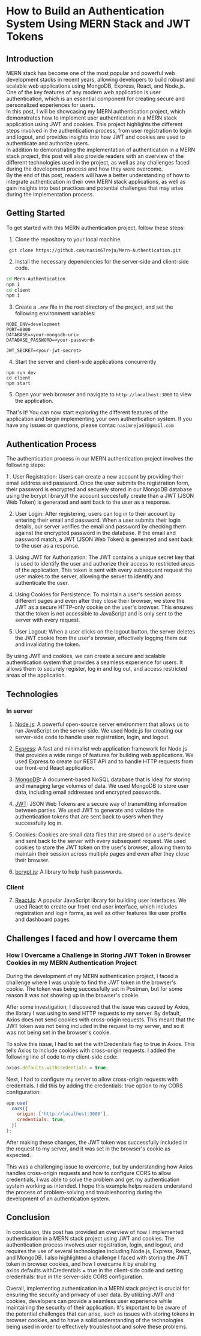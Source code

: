 # How to Build an Authentication System Using MERN Stack and JWT Tokens

## Introduction

MERN stack has become one of the most popular and powerful web development stacks in recent years, allowing developers to build robust and scalable web applications using MongoDB, Express, React, and Node.js. One of the key features of any modern web application is user authentication, which is an essential component for creating secure and personalized experiences for users.
<br>
In this post, I will be showcasing my MERN authentication project, which demonstrates how to implement user authentication in a MERN stack application using JWT and cookies. This project highlights the different steps involved in the authentication process, from user registration to login and logout, and provides insights into how JWT and cookies are used to authenticate and authorize users.
<br>
In addition to demonstrating the implementation of authentication in a MERN stack project, this post will also provide readers with an overview of the different technologies used in the project, as well as any challenges faced during the development process and how they were overcome.
<br>
By the end of this post, readers will have a better understanding of how to integrate authentication in their own MERN stack applications, as well as gain insights into best practices and potential challenges that may arise during the implementation process.

## Getting Started

To get started with this MERN authentication project, follow these steps:

1. Clone the repository to your local machine.

` git clone https://github.com/nasim67reja/Mern-Authentication.git`

2. Install the necessary dependencies for the server-side and client-side code.

```bash
cd Mern-Authentication
npm i
cd client
npm i
```

3. Create a `.env` file in the root directory of the project, and set the following environment variables:

```
NODE_ENV=development
PORT=8000
DATABASE=<your-mongodb-uri>
DATABASE_PASSWORD=<your-password>

JWT_SECRET=<your-jwt-secret>

```

4. Start the server and client-side applications concurrently

```
npm run dev
cd client
npm start
```

5. Open your web browser and navigate to `http://localhost:3000` to view the application.

That's it! You can now start exploring the different features of the application and begin implementing your own authentication system. If you have any issues or questions, please contac `nasimreja67@gmail.com`

## Authentication Process

The authentication process in our MERN authentication project involves the following steps:

1 . User Registration: Users can create a new account by providing their email address and password. Once the user submits the registration form, their password is encrypted and securely stored in our MongoDB database using the bcrypt library.If the account succesfully create than a JWT (JSON Web Token) is generated and sent back to the user as a response.

2. User Login: After registering, users can log in to their account by entering their email and password. When a user submits their login details, our server verifies the email and password by checking them against the encrypted password in the database. If the email and password match, a JWT (JSON Web Token) is generated and sent back to the user as a response.

3. Using JWT for Authorization: The JWT contains a unique secret key that is used to identify the user and authorize their access to restricted areas of the application. This token is sent with every subsequent request the user makes to the server, allowing the server to identify and authenticate the user.

4. Using Cookies for Persistence: To maintain a user's session across different pages and even after they close their browser, we store the JWT as a secure HTTP-only cookie on the user's browser. This ensures that the token is not accessible to JavaScript and is only sent to the server with every request.

5. User Logout: When a user clicks on the logout button, the server deletes the JWT cookie from the user's browser, effectively logging them out and invalidating the token.

By using JWT and cookies, we can create a secure and scalable authentication system that provides a seamless experience for users. It allows them to securely register, log in and log out, and access restricted areas of the application.

## Technologies

### In server

1. [Node.js](https://nodejs.org/en/): A powerful open-source server environment that allows us to run JavaScript on the server-side. We used Node.js for creating our server-side code to handle user registration, login, and logout.

2. [Express](https://expressjs.com/): A fast and minimalist web application framework for Node.js that provides a wide range of features for building web applications. We used Express to create our REST API and to handle HTTP requests from our front-end React application.

3. [MongoDB](https://www.mongodb.com/): A document-based NoSQL database that is ideal for storing and managing large volumes of data. We used MongoDB to store user data, including email addresses and encrypted passwords.

4. [JWT](https://jwt.io/): JSON Web Tokens are a secure way of transmitting information between parties. We used JWT to generate and validate the authentication tokens that are sent back to users when they successfully log in.

5. Cookies: Cookies are small data files that are stored on a user's device and sent back to the server with every subsequent request. We used cookies to store the JWT token on the user's browser, allowing them to maintain their session across multiple pages and even after they close their browser.

6. [bcrypt.js](https://www.npmjs.com/package/bcrypt): A library to help hash passwords.

### Client

7. [ReactJs](https://reactjs.org/): A popular JavaScript library for building user interfaces. We used React to create our front-end user interface, which includes registration and login forms, as well as other features like user profile and dashboard pages.

## Challenges I faced and how I overcame them

### How I Overcame a Challenge in Storing JWT Token in Browser Cookies in my MERN Authentication Project

During the development of my MERN authentication project, I faced a challenge where I was unable to find the JWT token in the browser's cookie. The token was being successfully set in Postman, but for some reason it was not showing up in the browser's cookie.

After some investigation, I discovered that the issue was caused by Axios, the library I was using to send HTTP requests to my server. By default, Axios does not send cookies with cross-origin requests. This meant that the JWT token was not being included in the request to my server, and so it was not being set in the browser's cookie.

To solve this issue, I had to set the withCredentials flag to true in Axios. This tells Axios to include cookies with cross-origin requests. I added the following line of code to my client-side code:

```js
axios.defaults.withCredentials = true;
```

Next, I had to configure my server to allow cross-origin requests with credentials. I did this by adding the credentials: true option to my CORS configuration:

```js
app.use(
  cors({
    origin: ['http://localhost:3000'],
    credentials: true,
  })
);
```

After making these changes, the JWT token was successfully included in the request to my server, and it was set in the browser's cookie as expected.

This was a challenging issue to overcome, but by understanding how Axios handles cross-origin requests and how to configure CORS to allow credentials, I was able to solve the problem and get my authentication system working as intended. I hope this example helps readers understand the process of problem-solving and troubleshooting during the development of an authentication system.

## Conclusion

In conclusion, this post has provided an overview of how I implemented authentication in a MERN stack project using JWT and cookies. The authentication process involves user registration, login, and logout, and requires the use of several technologies including Node.js, Express, React, and MongoDB. I also highlighted a challenge I faced with storing the JWT token in browser cookies, and how I overcame it by enabling axios.defaults.withCredentials = true in the client-side code and setting credentials: true in the server-side CORS configuration.

Overall, implementing authentication in a MERN stack project is crucial for ensuring the security and privacy of user data. By utilizing JWT and cookies, developers can provide a seamless user experience while maintaining the security of their application. It's important to be aware of the potential challenges that can arise, such as issues with storing tokens in browser cookies, and to have a solid understanding of the technologies being used in order to effectively troubleshoot and solve these problems.
